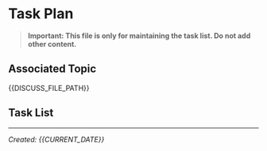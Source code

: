 # Task Plan

> **Important: This file is only for maintaining the task list. Do not add other content.**

## Associated Topic
{{DISCUSS_FILE_PATH}}

## Task List
<!--
Format for each task item:
T01. [Status] Task description
T02. [Status] Task description
T03. [Status] Task description

Numbering format: T01, T02, T03... (T = Task)
Status: ⏳Pending / 🔄In Progress / ✅Completed
-->

---
*Created: {{CURRENT_DATE}}*